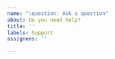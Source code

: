 ```yaml
---
name: ":question: Ask a question"
about: Do you need help?
title: ''
labels: Support
assignees: ''

---
```



